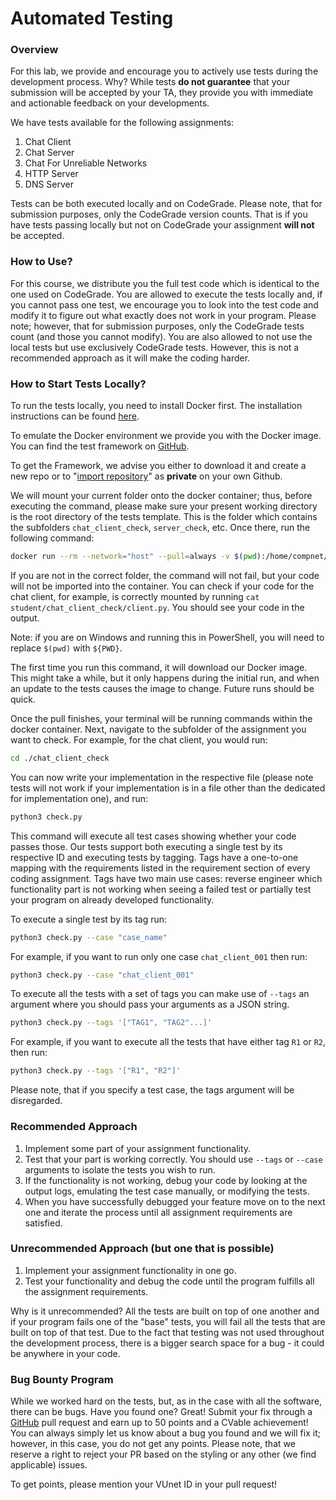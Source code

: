 # Automated Testing

### Overview

For this lab, we provide and encourage you to actively use tests during the development process. Why? While tests **do not guarantee** that your submission will be accepted by your TA, they provide you with immediate and actionable feedback on your developments.

We have tests available for the following assignments:

1. Chat Client
2. Chat Server
3. Chat For Unreliable Networks
4. HTTP Server
5. DNS Server

Tests can be both executed locally and on CodeGrade. Please note, that for submission purposes, only the CodeGrade version counts. That is if you have tests passing locally but not on CodeGrade your assignment **will not** be accepted.

### How to Use?

For this course, we distribute you the full test code which is identical to the one used on CodeGrade. You are allowed to execute the tests locally and, if you cannot pass one test, we encourage you to look into the test code and modify it to figure out what exactly does not work in your program. Please note; however, that for submission purposes, only the CodeGrade tests count (and those you cannot modify). You are also allowed to not use the local tests but use exclusively CodeGrade tests. However, this is not a recommended approach as it will make the coding harder.

### How to Start Tests Locally?

To run the tests locally, you need to install Docker first. The installation instructions can be found [here](https://docs.docker.com/engine/install/).

To emulate the Docker environment we provide you with the Docker image. You can find the test framework on [GitHub](https://github.com/atlarge-research/cn-lab-student).&#x20;

To get the Framework, we advise you either to download it and create a new repo or to "[import repository](https://docs.github.com/en/migrations/importing-source-code/using-github-importer/importing-a-repository-with-github-importer)" as **private** on your own Github.

We will mount your current folder onto the docker container; thus, before executing the command, please make sure your present working directory is the root directory of the tests template. This is the folder which contains the subfolders `chat_client_check`, `server_check`, etc. Once there, run the following command:

```bash
docker run --rm --network="host" --pull=always -v $(pwd):/home/compnet/student -it ghcr.io/atlarge-research/cn-lab-student:latest
```

If you are not in the correct folder, the command will not fail, but your code will not be imported into the container. You can check if your code for the chat client, for example, is correctly mounted by running `cat student/chat_client_check/client.py`. You should see your code in the output.

Note: if you are on Windows and running this in PowerShell, you will need to replace `$(pwd)` with `${PWD}`.

The first time you run this command, it will download our Docker image. This might take a while, but it only happens during the initial run, and when an update to the tests causes the image to change. Future runs should be quick.

Once the pull finishes, your terminal will be running commands within the docker container. Next, navigate to the subfolder of the assignment you want to check. For example, for the chat client, you would run:

```bash
cd ./chat_client_check
```

You can now write your implementation in the respective file (please note tests will not work if your implementation is in a file other than the dedicated for implementation one), and run:

```bash
python3 check.py
```

This command will execute all test cases showing whether your code passes those. Our tests support both executing a single test by its respective ID and executing tests by tagging. Tags have a one-to-one mapping with the requirements listed in the requirement section of every coding assignment. Tags have two main use cases: reverse engineer which functionality part is not working when seeing a failed test or partially test your program on already developed functionality.

To execute a single test by its tag run:

```bash
python3 check.py --case "case_name"
```

For example, if you want to run only one case `chat_client_001` then run:

```bash
python3 check.py --case "chat_client_001"
```

To execute all the tests with a set of tags you can make use of `--tags` an argument where you should pass your arguments as a JSON string.

```bash
python3 check.py --tags '["TAG1", "TAG2"...]'
```

For example, if you want to execute all the tests that have either tag `R1` or `R2`, then run:

```bash
python3 check.py --tags '["R1", "R2"]'
```

Please note, that if you specify a test case, the tags argument will be disregarded.

### Recommended Approach

1. Implement some part of your assignment functionality.
2. Test that your part is working correctly. You should use `--tags` or `--case` arguments to isolate the tests you wish to run.
3. If the functionality is not working, debug your code by looking at the output logs, emulating the test case manually, or modifying the tests.
4. When you have successfully debugged your feature move on to the next one and iterate the process until all assignment requirements are satisfied.

### Unrecommended Approach (but one that is possible)

1. Implement your assignment functionality in one go.
2. Test your functionality and debug the code until the program fulfills all the assignment requirements.

Why is it unrecommended? All the tests are built on top of one another and if your program fails one of the "base" tests, you will fail all the tests that are built on top of that test. Due to the fact that testing was not used throughout the development process, there is a bigger search space for a bug - it could be anywhere in your code.

### Bug Bounty Program

While we worked hard on the tests, but, as in the case with all the software, there can be bugs. Have you found one? Great! Submit your fix through a [GitHub](https://github.com/atlarge-research/cn-lab-student) pull request and earn up to 50 points and a CVable achievement! You can always simply let us know about a bug you found and we will fix it; however, in this case, you do not get any points. Please note, that we reserve a right to reject your PR based on the styling or any other (we find applicable) issues.

To get points, please mention your VUnet ID in your pull request!

